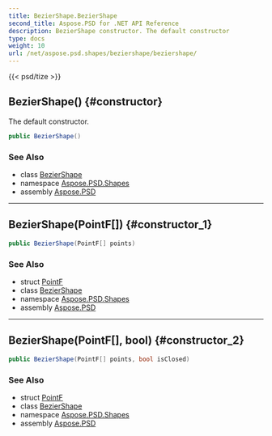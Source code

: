 ```yaml
---
title: BezierShape.BezierShape
second_title: Aspose.PSD for .NET API Reference
description: BezierShape constructor. The default constructor
type: docs
weight: 10
url: /net/aspose.psd.shapes/beziershape/beziershape/
---
```

{{< psd/tize >}}
## BezierShape() {#constructor}

The default constructor.

```csharp
public BezierShape()
```

### See Also

* class [BezierShape](../)
* namespace [Aspose.PSD.Shapes](../../beziershape/)
* assembly [Aspose.PSD](../../../)

---

## BezierShape(PointF[]) {#constructor_1}

```csharp
public BezierShape(PointF[] points)
```

### See Also

* struct [PointF](../../../aspose.psd/pointf/)
* class [BezierShape](../)
* namespace [Aspose.PSD.Shapes](../../beziershape/)
* assembly [Aspose.PSD](../../../)

---

## BezierShape(PointF[], bool) {#constructor_2}

```csharp
public BezierShape(PointF[] points, bool isClosed)
```

### See Also

* struct [PointF](../../../aspose.psd/pointf/)
* class [BezierShape](../)
* namespace [Aspose.PSD.Shapes](../../beziershape/)
* assembly [Aspose.PSD](../../../)



